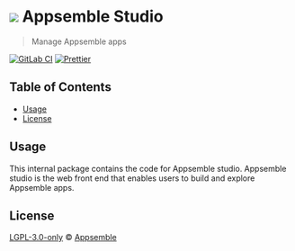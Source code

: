 # ![](https://gitlab.com/appsemble/appsemble/-/raw/0.29.0/config/assets/logo.svg) Appsemble Studio

> Manage Appsemble apps

[![GitLab CI](https://gitlab.com/appsemble/appsemble/badges/0.29.0/pipeline.svg)](https://gitlab.com/appsemble/appsemble/-/releases/0.29.0)
[![Prettier](https://img.shields.io/badge/code_style-prettier-ff69b4.svg)](https://prettier.io)

## Table of Contents

- [Usage](#usage)
- [License](#license)

## Usage

This internal package contains the code for Appsemble studio. Appsemble studio is the web front end
that enables users to build and explore Appsemble apps.

## License

[LGPL-3.0-only](https://gitlab.com/appsemble/appsemble/-/blob/0.29.0/LICENSE.md) ©
[Appsemble](https://appsemble.com)
